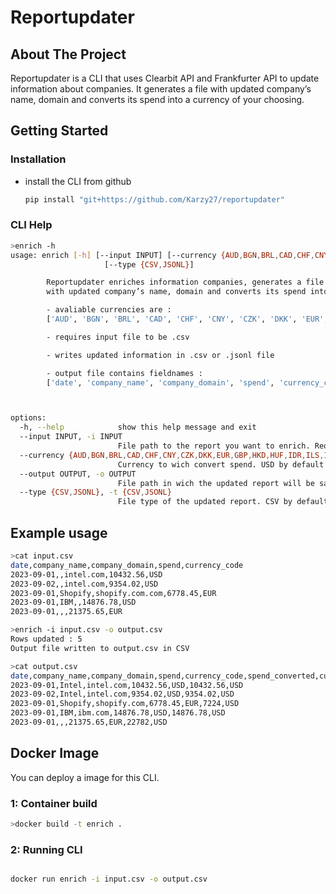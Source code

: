 # Reportupdater

## About The Project

Reportupdater is a CLI that uses Clearbit API and Frankfurter API to update information about companies. It generates a file with updated company’s name, domain and converts its spend into a currency of your choosing.


## Getting Started

### Installation

- install the CLI from github
   ```sh
   pip install "git+https://github.com/Karzy27/reportupdater"
   ```
### CLI Help

```sh
>enrich -h
usage: enrich [-h] [--input INPUT] [--currency {AUD,BGN,BRL,CAD,CHF,CNY,CZK,DKK,EUR,GBP,HKD,HUF,IDR,ILS,INR,ISK,JPY,KRW,MXN,MYR,NOK,NZD,PHP,PLN,RON,SEK,SGD,THB,TRY,USD,ZAR}] [--output OUTPUT]
                     [--type {CSV,JSONL}]

        Reportupdater enriches information companies, generates a file
        with updated company’s name, domain and converts its spend into a currency of your choosing.

        - avaliable currencies are :
        ['AUD', 'BGN', 'BRL', 'CAD', 'CHF', 'CNY', 'CZK', 'DKK', 'EUR', 'GBP', 'HKD', 'HUF', 'IDR', 'ILS', 'INR', 'ISK', 'JPY', 'KRW', 'MXN', 'MYR', 'NOK', 'NZD', 'PHP', 'PLN', 'RON', 'SEK', 'SGD', 'THB', 'TRY', 'USD', 'ZAR']

        - requires input file to be .csv

        - writes updated information in .csv or .jsonl file

        - output file contains fieldnames :
        ['date', 'company_name', 'company_domain', 'spend', 'currency_code', 'spend_converted', 'currency_code_converted']



options:
  -h, --help            show this help message and exit
  --input INPUT, -i INPUT
                        File path to the report you want to enrich. Required
  --currency {AUD,BGN,BRL,CAD,CHF,CNY,CZK,DKK,EUR,GBP,HKD,HUF,IDR,ILS,INR,ISK,JPY,KRW,MXN,MYR,NOK,NZD,PHP,PLN,RON,SEK,SGD,THB,TRY,USD,ZAR}, -c {AUD,BGN,BRL,CAD,CHF,CNY,CZK,DKK,EUR,GBP,HKD,HUF,IDR,ILS,INR,ISK,JPY,KRW,MXN,MYR,NOK,NZD,PHP,PLN,RON,SEK,SGD,THB,TRY,USD,ZAR}
                        Currency to wich convert spend. USD by default
  --output OUTPUT, -o OUTPUT
                        File path in wich the updated report will be saved. Required
  --type {CSV,JSONL}, -t {CSV,JSONL}
                        File type of the updated report. CSV by default
```

## Example usage

```sh
>cat input.csv
date,company_name,company_domain,spend,currency_code
2023-09-01,,intel.com,10432.56,USD
2023-09-02,,intel.com,9354.02,USD
2023-09-01,Shopify,shopify.com.com,6778.45,EUR
2023-09-01,IBM,,14876.78,USD
2023-09-01,,,21375.65,EUR
```

```sh
>enrich -i input.csv -o output.csv
Rows updated : 5
Output file written to output.csv in CSV
```

```sh
>cat output.csv
date,company_name,company_domain,spend,currency_code,spend_converted,currency_code_converted
2023-09-01,Intel,intel.com,10432.56,USD,10432.56,USD
2023-09-02,Intel,intel.com,9354.02,USD,9354.02,USD
2023-09-01,Shopify,shopify.com,6778.45,EUR,7224,USD
2023-09-01,IBM,ibm.com,14876.78,USD,14876.78,USD
2023-09-01,,,21375.65,EUR,22782,USD
```

## Docker Image

You can deploy a image for this CLI.

### 1: Container build

```sh
>docker build -t enrich .

```
### 2: Running CLI

```sh

docker run enrich -i input.csv -o output.csv

```

